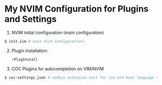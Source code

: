 # My NVIM Configuration for Plugins and Settings
1. NVIM initial configuration (main configuration)

  ```sh
  $ init.vim # main nvim configuration)
  ```

2. Plugin installation:

	```sh
	:PlugInstall
	```

3. COC Plugins for autocompletion on VIM/NVIM

  ```sh
  $ coc-settings.json # nodejs extension host for vim and host language servers
  ```

